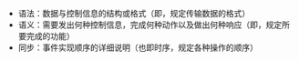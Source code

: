 - 语法：数据与控制信息的结构或格式（即，规定传输数据的格式）
- 语义：需要发出何种控制信息，完成何种动作以及做出何种响应（即，规定所要完成的功能）
- 同步：事件实现顺序的详细说明（也即时序，规定各种操作的顺序）